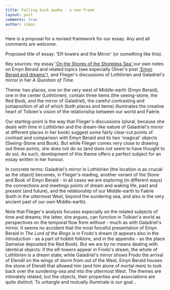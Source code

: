 ```yaml
---
title: Falling back awake - a new frame
layout: post
comments: true
author: simon
---
```


Here is a proposal for a revised framework for our essay. Any and all comments are welcome.

Proposed title of essay: 'Elf-towers and the Mirror' (or something like this).

Key sources: my essay ['On the Shores of the Shoreless Sea'](http://www.tolkienlibrary.com/press/1182-on-the-shores-of-the-shoreless-sea-simon-cook.php),our own notes on Emyn Beraid and related topics (see especially Oliver's post ['Emyn Beraid and dreams'](http://uoou.github.io/AWildernessOfDragons/emyn-beraid-and-dreams/)), and Flieger's discussions of Lothlórien and Galadriel's mirror in her *A Question of Time*.

Theme: two places, one on the very west of Middle-earth (Emyn Beraid), one in the center (Lothlórien), contain three items (the seeing-stone, the Red Book, and the mirror of Galadriel), the careful contrasting and juxtaposition of all of which (both places and items) illuminates the creative heart of Tolkien's vision of the relationship between our world and Faërie.

Our starting-point is the way that Flieger's discussions (plural, because she deals with time in Lothlórien and the dream-like nature of Galadriel's mirror at different places in her book) suggest some fairly clear-cut points of contrast and comparison with Emyn Beraid and its two 'magical' objects (Seeing-Stone and Book). But while Flieger comes very close to drawing out these points, she does not do so (and does not seem to have thought to do so). As such, development of this theme offers a perfect subject for an essay written in her honour.

In concrete terms: Galadriel's mirror in Lothlórien (the location is as crucial as the object) becomes, in Flieger's reading, another variant of the Stone and Book of Emyn Beraid - in all cases we are exploring (in different ways) the connections and meetings points of dream and waking life, past and present (and future), and the relationship of our Middle-earth to Faërie (both in the uttermost West, beyond the sundering sea, and also in the very ancient past of our own Middle-earth).

Note that Flieger's analysis focuses especially on the related subjects of time and dreams; the latter, she argues, can function in Tolkien's world as perspectives on the temporal flow from without - much as with Galadriel's mirror. It seems no accident that the most forceful presentation of Emyn Beraid in *The Lord of the Rings* is in Frodo's dream (it appears also in the introduction - as a part of hobbit folklore, and in the appendix - as the place Samwise deposited the Red Book). But we are by no means dealing with identical objects: if the elf-towers appear in Frodo's dream, the whole of Lothlórien is a dream state; while Galadriel's mirror shows Frodo the arrival of Elendil on the wings of storm from out of the West, Emyn Beraid houses the stone of Elendil that allowed him (and him alone of mortal men) to look back over the sundering-sea and into the uttermost West. The themes are intimately related, but the objects, their properties and associations are quite distinct. To untangle and mutually illuminate is our goal...







